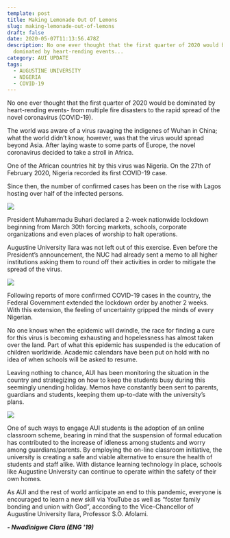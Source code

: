 ```yaml
---
template: post
title: Making Lemonade Out Of Lemons
slug: making-lemonade-out-of-lemons
draft: false
date: 2020-05-07T11:13:56.478Z
description: No one ever thought that the first quarter of 2020 would be
  dominated by heart-rending events...
category: AUI UPDATE
tags:
  - AUGUSTINE UNIVERSITY
  - NIGERIA
  - COVID-19
---
```

No one ever thought that the first quarter of 2020 would be dominated by heart-rending events- from multiple fire disasters to the rapid spread of the novel coronavirus (COVID-19).  

The world was aware of a virus ravaging the indigenes of Wuhan in China; what the world didn’t know, however, was that the virus would spread beyond Asia. After laying waste to some parts of Europe, the novel coronavirus decided to take a stroll in Africa.  

One of the African countries hit by this virus was Nigeria. On the 27th of February 2020, Nigeria recorded its first COVID-19 case.  

Since then, the number of confirmed cases has been on the rise with Lagos hosting over half of the infected persons.

![](/media/img_20200507_183003-1-.jpg)

President Muhammadu Buhari declared a 2-week nationwide lockdown beginning from March 30th forcing markets, schools, corporate organizations and even places of worship to halt operations. 

Augustine University Ilara was not left out of this exercise. Even before the President’s announcement, the NUC had already sent a memo to all higher institutions asking them to round off their activities in order to mitigate the spread of the virus.  

![](/media/20200424_103806-1-.jpg)

Following reports of more confirmed COVID-19 cases in the country, the Federal Government extended the lockdown order by another 2 weeks. With this extension, the feeling of uncertainty gripped the minds of every Nigerian.  

No one knows when the epidemic will dwindle, the race for finding a cure for this virus is becoming exhausting and hopelessness has almost taken over the land. Part of what this epidemic has suspended is the education of children worldwide. Academic calendars have been put on hold with no idea of when schools will be asked to resume.  

Leaving nothing to chance, AUI has been monitoring the situation in the country and strategizing on how to keep the students busy during this seemingly unending holiday. Memos have constantly been sent to parents, guardians and students, keeping them up-to-date with the university’s plans.  

![](/media/20200424_104259-1-.jpg)

One of such ways to engage AUI students is the adoption of an online classroom scheme, bearing in mind that the suspension of formal education has contributed to the increase of idleness among students and worry among guardians/parents. By employing the on-line classroom initiative, the university is creating a safe and viable alternative to ensure the health of students and staff alike. With distance learning technology in place, schools like Augustine University can continue to operate within the safety of their own homes.  

As AUI and the rest of world anticipate an end to this pandemic, everyone is encouraged to learn a new skill via YouTube as well as “foster family bonding and union with God”, according to the Vice-Chancellor of Augustine University Ilara, Professor S.O. Afolami.   

***\- Nwadinigwe Clara (ENG '19)***